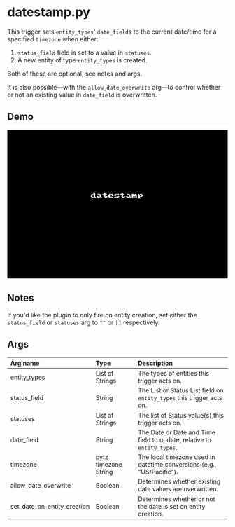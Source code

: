 # datestamp.py

This trigger sets `entity_types`' `date_field`s to the current date/time for a
specified `timezone` when either:

1. `status_field` field is set to a value in `statuses`.
2. A new entity of type `entity_types` is created.

Both of these are optional, see notes and args.

It is also possible—with the `allow_date_overwrite` arg—to control whether
or not an existing value in `date_field` is overwritten.

## Demo

![](images/datestamp1.gif?raw=true)

## Notes

If you'd like the plugin to only fire on entity creation, set either the 
`status_field` or `statuses` arg to `""` or `[]` respectively.

## Args

| Arg name                    | Type                 | Description                                                            |
| :-                          | :-                   | :-                                                                     |
| entity_types                | List of Strings      | The types of entities this trigger acts on.                            |
| status_field                | String               | The List or Status List field on `entity_types` this trigger acts on.  |
| statuses                    | List of Strings      | The list of Status value(s) this trigger acts on.                      |
| date_field                  | String               | The Date or Date and Time field to update, relative to `entity_types`. |
| timezone                    | pytz timezone String | The local timezone used in datetime conversions (e.g., "US/Pacific").  |
| allow_date_overwrite        | Boolean              | Determines whether existing date values are overwritten.               |
| set_date_on_entity_creation | Boolean              | Determines whether or not the date is set on entity creation.          |

